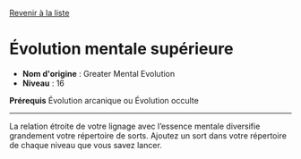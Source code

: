[Revenir à la liste](list.md)

# Évolution mentale supérieure

 * **Nom d'origine** : Greater Mental Evolution
 * **Niveau** : 16


<p><strong>Prérequis</strong> Évolution arcanique ou Évolution occulte</p>
<hr>
<p>La relation étroite de votre lignage avec l’essence mentale diversifie grandement votre répertoire de sorts. Ajoutez un sort dans votre répertoire de chaque niveau que vous savez lancer.</p>